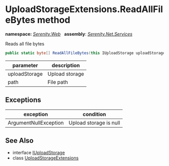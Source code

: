 # UploadStorageExtensions.ReadAllFileBytes method
**namespace:** *[Serenity.Web](../../README.md#serenity.web-namespace)*   **assembly**: *[Serenity.Net.Services](../../README.md)*

Reads all file bytes

```csharp
public static byte[] ReadAllFileBytes(this IUploadStorage uploadStorage, string path)
```

| parameter | description |
| --- | --- |
| uploadStorage | Upload storage |
| path | File path |

## Exceptions

| exception | condition |
| --- | --- |
| ArgumentNullException | Upload storage is null |

## See Also

* interface [IUploadStorage](../IUploadStorage.md)
* class [UploadStorageExtensions](../UploadStorageExtensions.md)